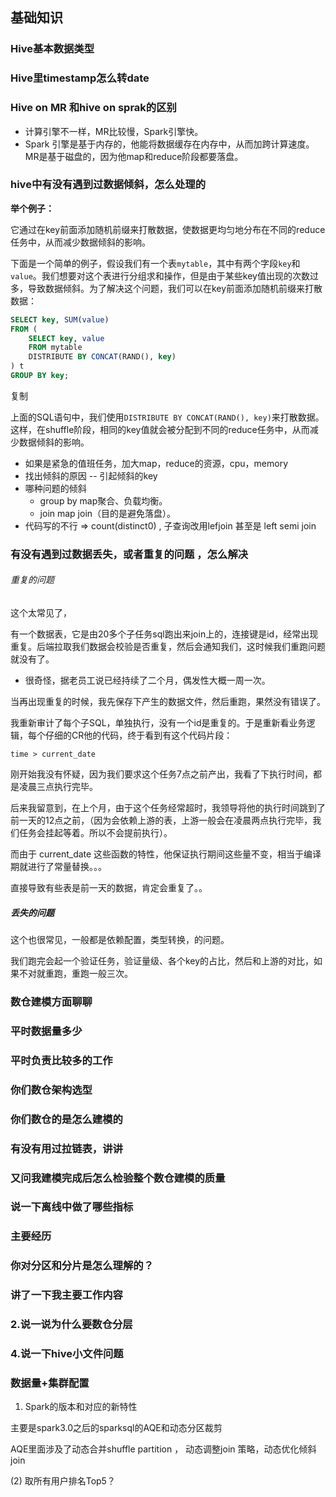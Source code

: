 ## 基础知识

### Hive基本数据类型

### Hive里timestamp怎么转date

### Hive on MR 和hive on sprak的区别

- 计算引擎不一样，MR比较慢，Spark引擎快。
- Spark 引擎是基于内存的，他能将数据缓存在内存中，从而加跨计算速度。MR是基于磁盘的，因为他map和reduce阶段都要落盘。



### hive中有没有遇到过数据倾斜，怎么处理的

**举个例子：**

它通过在key前面添加随机前缀来打散数据，使数据更均匀地分布在不同的reduce任务中，从而减少数据倾斜的影响。

下面是一个简单的例子，假设我们有一个表`mytable`，其中有两个字段`key`和`value`。我们想要对这个表进行分组求和操作，但是由于某些key值出现的次数过多，导致数据倾斜。为了解决这个问题，我们可以在key前面添加随机前缀来打散数据：

```sql
SELECT key, SUM(value)
FROM (
    SELECT key, value
    FROM mytable
    DISTRIBUTE BY CONCAT(RAND(), key)
) t
GROUP BY key;
```

复制

上面的SQL语句中，我们使用`DISTRIBUTE BY CONCAT(RAND(), key)`来打散数据。这样，在shuffle阶段，相同的key值就会被分配到不同的reduce任务中，从而减少数据倾斜的影响。



- 如果是紧急的值班任务，加大map，reduce的资源，cpu，memory
- 找出倾斜的原因 -- 引起倾斜的key
- 哪种问题的倾斜
	- group by  map聚合、负载均衡。
	- join map join（目的是避免落盘）。
- 代码写的不行 => count(distinct0) , 子查询改用lefjoin 甚至是 left semi join



### 有没有遇到过数据丢失，或者重复的问题 ，怎么解决

###### 重复的问题

这个太常见了，

有一个数据表，它是由20多个子任务sql跑出来join上的，连接键是id，经常出现重复。后端拉取我们数据会校验是否重复，然后会通知我们，这时候我们重跑问题就没有了。

- 很奇怪，据老员工说已经持续了二个月，偶发性大概一周一次。

当再出现重复的时候，我先保存下产生的数据文件，然后重跑，果然没有错误了。

我重新审计了每个子SQL，单独执行，没有一个id是重复的。于是重新看业务逻辑，每个仔细的CR他的代码，终于看到有这个代码片段：

```	
time > current_date
```

刚开始我没有怀疑，因为我们要求这个任务7点之前产出，我看了下执行时间，都是凌晨三点执行完毕。

后来我留意到，在上个月，由于这个任务经常超时，我领导将他的执行时间跳到了前一天的12点之前，（因为会依赖上游的表，上游一般会在凌晨两点执行完毕，我们任务会挂起等着。所以不会提前执行）。

而由于 current_date 这些函数的特性，他保证执行期间这些量不变，相当于编译期就进行了常量替换。。。

直接导致有些表是前一天的数据，肯定会重复了。。

##### 丢失的问题

这个也很常见，一般都是依赖配置，类型转换，的问题。

我们跑完会起一个验证任务，验证量级、各个key的占比，然后和上游的对比，如果不对就重跑，重跑一般三次。



### 数仓建模方面聊聊





### 平时数据量多少



### 平时负责比较多的工作



### 你们数仓架构选型



### 你们数仓的是怎么建模的

### 有没有用过拉链表，讲讲

### 又问我建模完成后怎么检验整个数仓建模的质量



### 说一下离线中做了哪些指标

### 主要经历

### 你对分区和分片是怎么理解的？

### 讲了一下我主要工作内容

### 2.说一说为什么要数仓分层

### 4.说一下hive小文件问题

### 数据量+集群配置



1. Spark的版本和对应的新特性

主要是spark3.0之后的sparksql的AQE和动态分区裁剪

  AQE里面涉及了动态合并shuffle partition ， 动态调整join 策略，动态优化倾斜join

(2) 取所有用户排名Top5？



